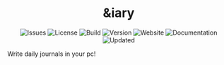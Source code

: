 <h1 align="center">&iary</h1>

<p align="center">
<img src="https://img.shields.io/github/issues/anDiary/anDiary?style=for-the-badge" alt="Issues">
<img src="https://img.shields.io/github/license/anDiary/anDiary?style=for-the-badge" alt="License">
<img src="https://img.shields.io/github/workflow/status/anDiary/anDiary/CI?style=for-the-badge" alt="Build">
<!-- <img src="https://img.shields.io/github/downloads/anDiary/anDiary/total?style=for-the-badge" alt="Downloads"> -->
<img src="https://img.shields.io/github/package-json/v/anDiary/anDiary?style=for-the-badge" alt="Version">
<img src="https://img.shields.io/website?style=for-the-badge&url=https%3A%2F%2FanDiary.tk" alt="Website">
<img src="https://img.shields.io/website?down_message=Unavailable&label=documentation&style=for-the-badge&up_message=available&url=https%3A%2F%2Fhelp.anDiary.tk" alt="Documentation">
<img src="https://img.shields.io/github/last-commit/anDiary/anDiary?label=Updated&style=for-the-badge" alt="Updated">

</p>

Write daily journals in your pc!
